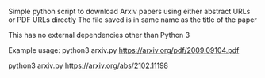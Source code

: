 Simple python script to download Arxiv papers using either abstract URLs or PDF URLs directly
The file saved is in same name as the title of the paper

This has no external dependencies other than Python 3

Example usage:
python3 arxiv.py  https://arxiv.org/pdf/2009.09104.pdf

python3 arxiv.py  https://arxiv.org/abs/2102.11198